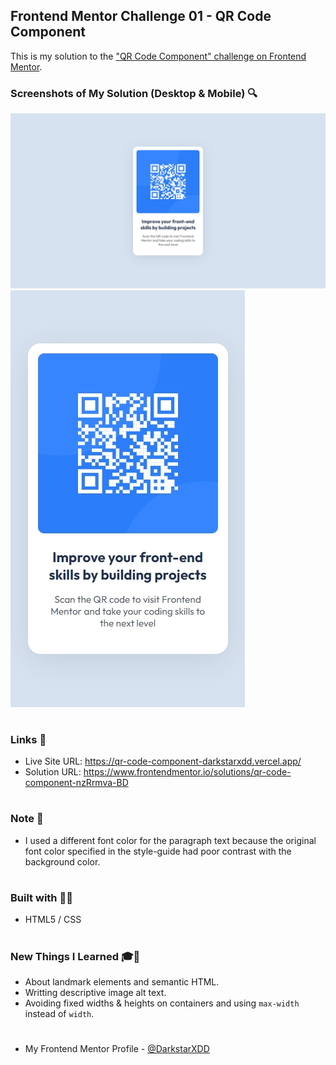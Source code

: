 ## Frontend Mentor Challenge 01 - QR Code Component

This is my solution to the ["QR Code Component" challenge on Frontend Mentor](https://www.frontendmentor.io/challenges/qr-code-component-iux_sIO_H).

### Screenshots of My Solution (Desktop & Mobile) 🔍

![](./solution_screenshots/screenshot_desktop.jpeg)
![](./solution_screenshots/screenshot_mobile.jpeg)

#

### Links 🔗

- Live Site URL: https://qr-code-component-darkstarxdd.vercel.app/
- Solution URL: https://www.frontendmentor.io/solutions/qr-code-component-nzRrmva-BD

#

### Note 📍

- I used a different font color for the paragraph text because the original font color specified in the style-guide had poor contrast with the background color.

#

### Built with 🔧🔨

- HTML5 / CSS

#

### New Things I Learned 🎓📖

- About landmark elements and semantic HTML.
- Writting descriptive image alt text.
- Avoiding fixed widths & heights on containers and using `max-width` instead of `width`.

#

- My Frontend Mentor Profile - [@DarkstarXDD](https://www.frontendmentor.io/profile/DarkstarXDD)
